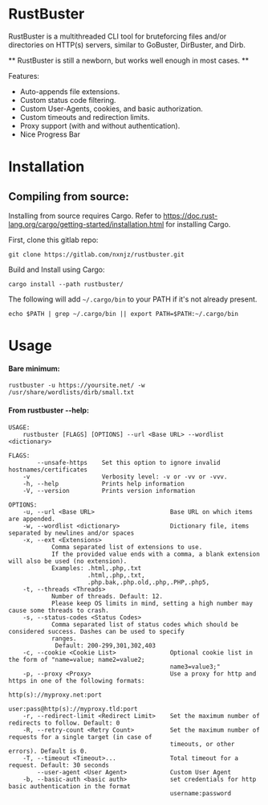# RustBuster

RustBuster is a multithreaded CLI tool for bruteforcing files and/or directories on HTTP(s) servers, similar to GoBuster, DirBuster, and Dirb.

** RustBuster is still a newborn, but works well enough in most cases. **

Features:

* Auto-appends file extensions.
* Custom status code filtering.
* Custom User-Agents, cookies, and basic authorization.
* Custom timeouts and redirection limits.
* Proxy support (with and without authentication).
* Nice Progress Bar

# Installation

## Compiling from source:

Installing from source requires Cargo. Refer to https://doc.rust-lang.org/cargo/getting-started/installation.html for installing Cargo.

First, clone this gitlab repo:

`git clone https://gitlab.com/nxnjz/rustbuster.git` 

Build and Install using Cargo:

`cargo install --path rustbuster/`

The following will add `~/.cargo/bin` to your PATH if it's not already present.

`echo $PATH | grep ~/.cargo/bin || export PATH=$PATH:~/.cargo/bin`

# Usage

#### Bare minimum: 

`rustbuster -u https://yoursite.net/ -w /usr/share/wordlists/dirb/small.txt`

#### From rustbuster --help:

```
USAGE:
    rustbuster [FLAGS] [OPTIONS] --url <Base URL> --wordlist <dictionary>

FLAGS:
        --unsafe-https    Set this option to ignore invalid hostnames/certificates
    -v                    Verbosity level: -v or -vv or -vvv. 
    -h, --help            Prints help information
    -V, --version         Prints version information

OPTIONS:
    -u, --url <Base URL>                     Base URL on which items are appended.
    -w, --wordlist <dictionary>              Dictionary file, items separated by newlines and/or spaces
    -x, --ext <Extensions>
            Comma separated list of extensions to use.
            If the provided value ends with a comma, a blank extension will also be used (no extension).
            Examples: .html,.php,.txt
                      .html,.php,.txt,
                      .php.bak,.php.old,.php,.PHP,.php5,
    -t, --threads <Threads>
            Number of threads. Default: 12.
            Please keep OS limits in mind, setting a high number may cause some threads to crash.
    -s, --status-codes <Status Codes>
            Comma separated list of status codes which should be considered success. Dashes can be used to specify
            ranges.
             Default: 200-299,301,302,403
    -c, --cookie <Cookie List>               Optional cookie list in the form of "name=value; name2=value2;
                                             name3=value3;"
    -p, --proxy <Proxy>                      Use a proxy for http and https in one of the following formats:
                                              http(s)://myproxy.net:port
                                             user:pass@http(s)://myproxy.tld:port
    -r, --redirect-limit <Redirect Limit>    Set the maximum number of redirects to follow. Default: 0
    -R, --retry-count <Retry Count>          Set the maximum number of requests for a single target (in case of
                                             timeouts, or other errors). Default is 0.
    -T, --timeout <Timeout>...               Total timeout for a request. Default: 30 seconds
        --user-agent <User Agent>            Custom User Agent
    -b, --basic-auth <basic auth>            set credentials for http basic authentication in the format
                                             username:password


```






